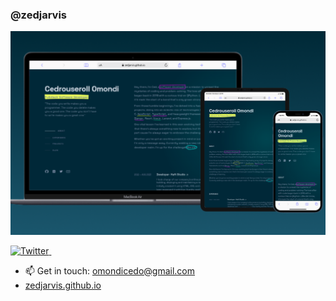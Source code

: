 ### @zedjarvis

![Cedrouseroll Omondi portfolio shot](https://github.com/zedjarvis/zedjarvis.github.io/blob/main/hero.png?raw=true)

<p>
  <a href="https://twitter.com/CedrouseR">
    <img src="https://img.shields.io/twitter/follow/CedrouseR?label=Follow%20%40CedrouseR&style=social" alt="Twitter">
  </a>&ensp;
</p>

- 📫 Get in touch: omondicedo@gmail.com
- [zedjarvis.github.io](https://zedjarvis.github.io)


<!---
zedjarvis/zedjarvis is a ✨ special ✨ repository because its `README.md` (this file) appears on your GitHub profile.
You can click the Preview link to take a look at your changes.
--->
